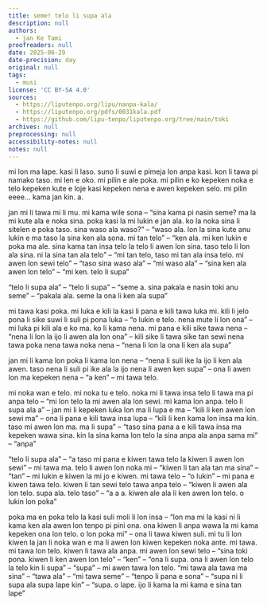 ```yaml
---
title: seme! telo li supa ala
description: null
authors:
  - jan Ke Tami
proofreaders: null
date: 2025-06-29
date-precision: day
original: null
tags:
  - musi
license: 'CC BY-SA 4.0'
sources:
  - https://liputenpo.org/lipu/nanpa-kala/
  - https://liputenpo.org/pdfs/0031kala.pdf
  - https://github.com/lipu-tenpo/liputenpo.org/tree/main/toki
archives: null
preprocessing: null
accessibility-notes: null
notes: null
---
```

mi lon ma lape. kasi li laso. suno li suwi e pimeja lon anpa kasi. kon li tawa pi namako taso. mi len e oko. mi pilin e ale poka. mi pilin e ko kepeken noka e telo kepeken kute e loje kasi kepeken nena e awen kepeken selo. mi pilin eeee… kama jan kin. a.

jan mi li tawa mi li mu. mi kama wile sona – “sina kama pi nasin seme? ma la mi kute ala e noka sina. poka kasi la mi lukin e jan ala. ko la noka sina li sitelen e poka taso. sina waso ala waso?” – “waso ala. lon la sina kute anu lukin e ma taso la sina ken ala sona. mi tan telo” – “ken ala. mi ken lukin e poka ma ale. sina kama tan insa telo la telo li awen lon sina. taso telo li lon ala sina. ni la sina tan ala telo” – “mi tan telo, taso mi tan ala insa telo. mi awen lon sewi telo” – “taso sina waso ala” – “mi waso ala” – “sina ken ala awen lon telo” – “mi ken. telo li supa”

“telo li supa ala” – “telo li supa” – “seme a. sina pakala e nasin toki anu seme” – “pakala ala. seme la ona li ken ala supa”

mi tawa kasi poka. mi luka e kili la kasi li pana e kili tawa luka mi. kili li jelo pona li sike suwi li suli pi pona luka – “o lukin e telo. nena mute li lon ona” – mi luka pi kili ala e ko ma. ko li kama nena. mi pana e kili sike tawa nena – “nena li lon la ijo li awen ala lon ona” – kili sike li tawa sike tan sewi nena tawa poka nena tawa noka nena – “nena li lon la ona li ken ala supa”

jan mi li kama lon poka li kama lon nena – “nena li suli ike la ijo li ken ala awen. taso nena li suli pi ike ala la ijo nena li awen ken supa” – ona li awen lon ma kepeken nena – “a ken” –  mi tawa telo.

mi noka wan e telo. mi noka tu e telo. noka mi li tawa insa telo li tawa ma pi anpa telo – “mi lon telo la mi awen ala lon sewi. mi kama lon anpa. telo li supa ala a” – jan mi li kepeken luka lon ma li lupa e ma – “kili li ken awen lon sewi ma” – ona li pana e kili tawa insa lupa – “kili li ken kama lon insa ma kin. taso mi awen lon ma. ma li supa” – “taso sina pana a e kili tawa insa ma kepeken wawa sina. kin la sina kama lon telo la sina anpa ala anpa sama mi” – “anpa”

“telo li supa ala” – “a taso mi pana e kiwen tawa telo la kiwen li awen lon sewi” – mi tawa ma. telo li awen lon noka mi – “kiwen li tan ala tan ma sina” – “tan” – mi lukin e kiwen la mi jo e kiwen. mi tawa telo – “o lukin” – mi pana e kiwen tawa telo. kiwen li tan sewi telo tawa anpa telo – “kiwen li awen ala lon telo. supa ala. telo taso” – “a a a. kiwen ale ala li ken awen lon telo. o lukin lon poka”

poka ma en poka telo la kasi suli moli li lon insa – “lon ma mi la kasi ni li kama ken ala awen lon tenpo pi pini ona. ona kiwen li anpa wawa la mi kama kepeken ona lon telo. o lon poka mi” – ona li tawa kiwen suli. mi tu li lon kiwen la jan li noka wan e ma li awen lon kiwen kepeken noka ante. mi tawa. mi tawa lon telo. kiwen li tawa ala anpa. mi awen lon sewi telo – “sina toki pona. kiwen li ken awen lon telo” – “ken” – “ona li supa. ona li awen lon telo la telo kin li supa” – “supa” – mi awen tawa lon telo. “mi tawa ala tawa ma sina” – “tawa ala” – “mi tawa seme” – “tenpo li pana e sona” – “supa ni li supa ala supa lape kin” – “supa. o lape. ijo li kama la mi kama e sina tan lape”
